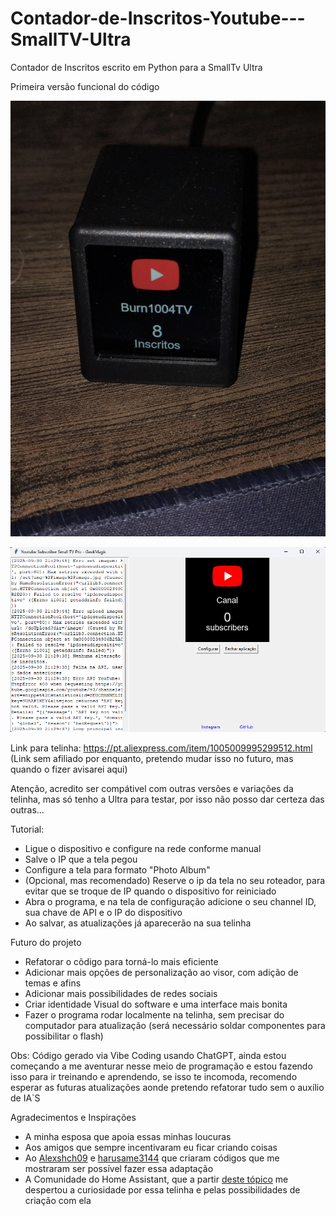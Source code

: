 # Contador-de-Inscritos-Youtube---SmallTV-Ultra
Contador de Inscritos escrito em Python para a SmallTv Ultra 


Primeira versão funcional do código 

![Imagem da Small Tv Pro rodando o programa](images/IMG_20250930_213117299.jpg)

![Interface do programa](images/interface.png)

Link para telinha: https://pt.aliexpress.com/item/1005009995299512.html 
(Link sem afiliado por enquanto, pretendo mudar isso no futuro, mas quando o fizer avisarei aqui) 

Atenção, acredito ser compátivel com outras versões e variações da telinha, mas só tenho a Ultra para testar, por isso não posso dar certeza das outras... 

Tutorial: 

- Ligue o dispositivo e configure na rede conforme manual 
- Salve o IP que a tela pegou
- Configure a tela para formato "Photo Album"
- (Opcional, mas recomendado) Reserve o ip da tela no seu roteador, para evitar que se troque de IP quando o dispositivo for reiniciado
- Abra o programa, e na tela de configuração adicione o seu channel ID, sua chave de API e o IP do dispositivo
- Ao salvar, as atualizações já aparecerão na sua telinha


Futuro do projeto 
- Refatorar o cõdigo para torná-lo mais eficiente
- Adicionar mais opções de personalização ao visor, com adição de temas e afins
- Adicionar mais possibilidades de redes sociais
- Criar identidade Visual do software e uma interface mais bonita
- Fazer o programa rodar localmente na telinha, sem precisar do computador para atualização (será necessário soldar componentes para possibilitar o flash)

Obs: Código gerado via Vibe Coding usando ChatGPT, ainda estou começando a me aventurar nesse meio de programação e estou fazendo isso para ir treinando e aprendendo, se isso te incomoda, recomendo esperar as futuras atualizações aonde pretendo refatorar tudo sem o auxílio de IA`S

Agradecimentos e Inspirações 
- A minha esposa que apoia essas minhas loucuras 
- Aos amigos que sempre incentivaram eu ficar criando coisas
- Ao [Alexshch09](https://github.com/Alexshch09/geekmagic-smalltv-ultra-btc-tracker/tree/main) e [harusame3144](https://github.com/harusame3144/geekmagic-smalltv-spotify) que criaram códigos que me mostraram ser possível fazer essa adaptação
- A Comunidade do Home Assistant, que a partir [deste tópico](https://community.home-assistant.io/t/installing-esphome-on-geekmagic-smart-weather-clock-smalltv-pro/618029) me despertou a curiosidade por essa telinha e pelas possibilidades de criação com ela 
